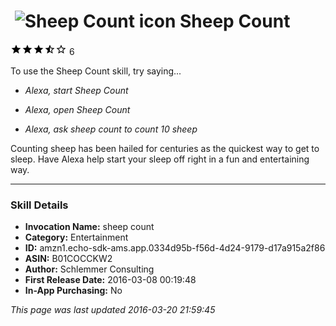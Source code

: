# &nbsp;<img src="https://github.com/dale3h/alexa-skills-list/raw/master/skills/sheep-count/B01COCCKW2/app_icon" alt="Sheep Count icon" width="36"> Sheep Count
![3.5 stars](../../../images/ic_star_black_18dp_1x.png)![3.5 stars](../../../images/ic_star_black_18dp_1x.png)![3.5 stars](../../../images/ic_star_black_18dp_1x.png)![3.5 stars](../../../images/ic_star_half_black_18dp_1x.png)![3.5 stars](../../../images/ic_star_border_black_18dp_1x.png) 6

To use the Sheep Count skill, try saying...

* *Alexa, start Sheep Count*

* *Alexa, open Sheep Count*

* *Alexa, ask sheep count to count 10 sheep*

Counting sheep has been hailed for centuries as the quickest way to get to sleep. Have Alexa help start your sleep off right in a fun and entertaining way.

***

### Skill Details

* **Invocation Name:** sheep count
* **Category:** Entertainment
* **ID:** amzn1.echo-sdk-ams.app.0334d95b-f56d-4d24-9179-d17a915a2f86
* **ASIN:** B01COCCKW2
* **Author:** Schlemmer Consulting
* **First Release Date:** 2016-03-08 00:19:48
* **In-App Purchasing:** No

*This page was last updated 2016-03-20 21:59:45*
